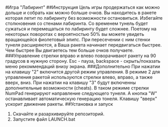 #Игра "Лабиринт"
##Инструкция
Цель игры продержаться как можно дольше и собрать как можно больше очков.
Вы находитесь в ракете которая летит по лабиринту без возможности остановиться.
Избегайте столкновения со стенами лабиринта. 
Со временем тунель будет сужаться и перемещаться по лабиринту будет сложнее. 
Поетому на некоторых поворотах с вероятностью 50% вы можете увидеть вращающейся фиолетовый элипс.
При пересечении с ним стенки тунеля расширяются, а Ваша ракета начинает передвигаться быстрее.
Чем быстрее Вы двигаетесь тем больше очков получаете.
###Управление
стрелки вправо и влево поворачивают ракету на 90 градусов в нужную сторону.
Esc - пауза, backspace - скрыть/показать меню рекоммендаций внизу экрана.
###Дополнительно
При нажатии на клавишу "2" включится другой режим управления. 
В режиме 2 для управления ракетой используются стрелки влево, вправо, а также вверх, вниз.
При нажатии на клавишу "3" будут включенны дополнительные возможности (cheats).
В таком режиме стрелки NumPad генерируют направление следующего тунеля.
А кнопка "W" останавливает автоматическую генерацию тонеля.
Клавишу "вверх" ускорит движение ракеты.
##Установка и запуск
1. Скачайте и разархивируйте репозиторий.
2. Запустите файл LAUNCH.bat
